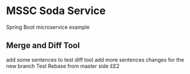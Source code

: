 # MSSC Soda Service

Spring Boot microservice example

## Merge and Diff Tool
 add some sentences to test diff tool
 add more sentences
 changes for the new branch
 Test Rebase from master side ££2
